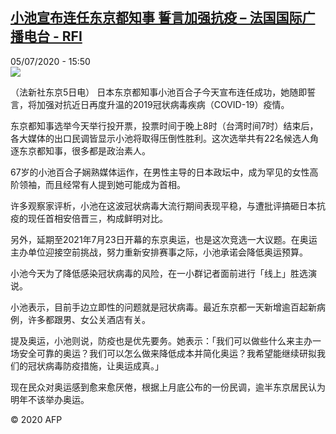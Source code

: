 <!--1593960999000-->
[小池宣布连任东京都知事 誓言加强抗疫 – 法国国际广播电台 - RFI](http://www.rfi.fr//cn/contenu/20200705-%E5%B0%8F%E6%B1%A0%E5%AE%A3%E5%B8%83%E8%BF%9E%E4%BB%BB%E4%B8%9C%E4%BA%AC%E9%83%BD%E7%9F%A5%E4%BA%8B-%E8%AA%93%E8%A8%80%E5%8A%A0%E5%BC%BA%E6%8A%97%E7%96%AB)
------

<div>05/07/2020 - 15:50</div><img src="https://s.rfi.fr/media/display/2c59eb28-beca-11ea-a331-005056a964fe/w:310/p:16x9/int0010b.200705215002.jpg"><div class="t-content__body u-clearfix"><div class="m-interstitial"></div><p>（法新社东京5日电）    日本东京都知事小池百合子今天宣布连任成功，她随即誓言，将加强对抗近日再度升温的2019冠状病毒疾病（COVID-19）疫情。</p><p>    东京都知事选举今天举行投开票，投票时间于晚上8时（台湾时间7时）结束后，各大媒体的出口民调皆显示小池将取得压倒性胜利。这次选举共有22名候选人角逐东京都知事，很多都是政治素人。</p><p>    67岁的小池百合子娴熟媒体运作，在男性主导的日本政坛中，成为罕见的女性高阶领袖，而且经常有人提到她可能成为首相。</p><p>    许多观察家评析，小池在这波冠状病毒大流行期间表现平稳，与遭批评搞砸日本抗疫的现任首相安倍晋三，构成鲜明对比。</p><p>    另外，延期至2021年7月23日开幕的东京奥运，也是这次竞选一大议题。在奥运主办单位迎接空前挑战，努力重新安排赛事之际，小池承诺会降低奥运预算。</p><p>    小池今天为了降低感染冠状病毒的风险，在一小群记者面前进行「线上」胜选演说。</p><p>    小池表示，目前手边立即性的问题就是冠状病毒。最近东京都一天新增逾百起新病例，许多都跟男、女公关酒店有关。</p><p>    提及奥运，小池则说，防疫也是优先要务。她表示：「我们可以做些什么来主办一场安全可靠的奥运？我们可以怎么做来降低成本并简化奥运？我希望能继续研拟我们的冠状病毒防疫措施，让奥运成真。」</p><p>    现在民众对奥运感到愈来愈厌倦，根据上月底公布的一份民调，逾半东京居民认为明年不该举办奥运。 </p><p class="t-copyright">© 2020 AFP</p>        </div>
